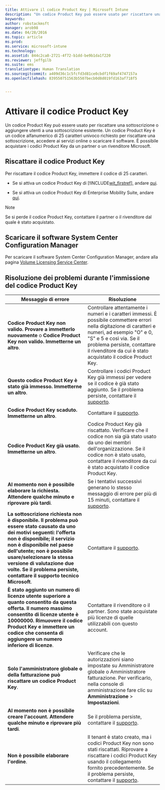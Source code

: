 ```yaml
---
title: Attivare il codice Product Key | Microsoft Intune
description: "Un codice Product Key può essere usato per riscattare una sottoscrizione di Intune o aggiungere utenti a una sottoscrizione esistente."
keywords: 
author: robstackmsft
manager: arob98
ms.date: 04/28/2016
ms.topic: article
ms.prod: 
ms.service: microsoft-intune
ms.technology: 
ms.assetid: 844c2ca8-2721-4f72-b1dd-be9b1da1f220
ms.reviewer: jeffgilb
ms.suite: ems
translationtype: Human Translation
ms.sourcegitcommit: a409d36c1c5fcfd3d81ce0cbdf1f69af4747157a
ms.openlocfilehash: 839550751563b5507becb0d8d019fd163af718f5


---
```


# Attivare il codice Product Key
Un codice Product Key può essere usato per riscattare una sottoscrizione o aggiungere utenti a una sottoscrizione esistente. Un codice Product Key è un codice alfanumerico di 25 caratteri univoco richiesto per riscattare una sottoscrizione, accedere ai servizi online o scaricare il software. È possibile acquistare i codici Product Key da un partner o un rivenditore Microsoft.

## Riscattare il codice Product Key
Per riscattare il codice Product Key, immettere il codice di 25 caratteri.

-   Se si attiva un codice Product Key di [!INCLUDE[wit_firstref](./includes/wit_firstref_md.md)], andare [qui](https://account.manage.microsoft.com/commerce/productkeystart.aspx).

-   Se si attiva un codice Product Key di Enterprise Mobility Suite, andare [qui](http://www.microsoft.com/ems/open).

> [!NOTE]
> Se si perde il codice Product Key, contattare il partner o il rivenditore dal quale è stato acquistato.

## Scaricare il software System Center Configuration Manager
Per scaricare il software System Center Configuration Manager, andare alla pagina [Volume Licensing Service Center](http://go.microsoft.com/fwlink/?LinkID=232300).

## Risoluzione dei problemi durante l'immissione del codice Product Key

|Messaggio di errore|Risoluzione|
|-----------------|--------------|
|**Codice Product Key non valido. Provare a immetterlo nuovamente** o **Codice Product Key non valido. Immetterne un altro**.|Controllare attentamente i numeri e i caratteri immessi. È possibile commettere errori nella digitazione di caratteri e numeri, ad esempio "O" e 0, "S" e 5 e così via. Se il problema persiste, contattare il rivenditore da cui è stato acquistato il codice Product Key.|
|**Questo codice Product Key è stato già immesso. Immetterne un altro**.|Controllare i codici Product Key già immessi per vedere se il codice è già stato aggiunto. Se il problema persiste, contattare il [supporto](http://go.microsoft.com/fwlink/?LinkID=394189).|
|**Codice Product Key scaduto. Immetterne un altro**.|Contattare il [supporto](http://go.microsoft.com/fwlink/?LinkID=394189).|
|**Codice Product Key già usato. Immetterne un altro**.|Codice Product Key già riscattato. Verificare che il codice non sia già stato usato da uno dei membri dell'organizzazione. Se il codice non è stato usato, contattare il rivenditore da cui è stato acquistato il codice Product Key.|
|**Al momento non è possibile elaborare la richiesta. Attendere qualche minuto e riprovare più tardi**.|Se i tentativi successivi generano lo stesso messaggio di errore per più di 15 minuti, contattare il [supporto](http://go.microsoft.com/fwlink/?LinkID=394189).|
|**La sottoscrizione richiesta non è disponibile. Il problema può essere stato causato da uno dei motivi seguenti: l'offerta non è disponibile; il servizio non è disponibile nel paese dell'utente; non è possibile usare/selezionare la stessa versione di valutazione due volte. Se il problema persiste, contattare il supporto tecnico Microsoft**.|Contattare il [supporto](http://go.microsoft.com/fwlink/?LinkID=394189).|
|**È stato aggiunto un numero di licenze utente superiore a quanto consentito da questa offerta. Il numero massimo consentito di licenze utente è 10000000. Rimuovere il codice Product Key e immettere un codice che consenta di aggiungere un numero inferiore di licenze**.|Contattare il rivenditore o il partner. Sono state acquistate più licenze di quelle utilizzabili con questo account.|
|**Solo l'amministratore globale o della fatturazione può riscattare un codice Product Key**.|Verificare che le autorizzazioni siano impostate su Amministratore globale o Amministratore fatturazione. Per verificarlo, nella console di amministrazione fare clic su **Amministrazione** &gt; **Impostazioni**.|
|**Al momento non è possibile creare l'account. Attendere qualche minuto e riprovare più tardi**.|Se il problema persiste, contattare il [supporto](http://go.microsoft.com/fwlink/?LinkID=394189).|
|**Non è possibile elaborare l'ordine**.|Il tenant è stato creato, ma i codici Product Key non sono stati riscattati. Riprovare a riscattare i codici Product Key usando il collegamento fornito precedentemente. Se il problema persiste, contattare il [supporto](http://go.microsoft.com/fwlink/?LinkID=394189).|



<!--HONumber=Jul16_HO3-->


